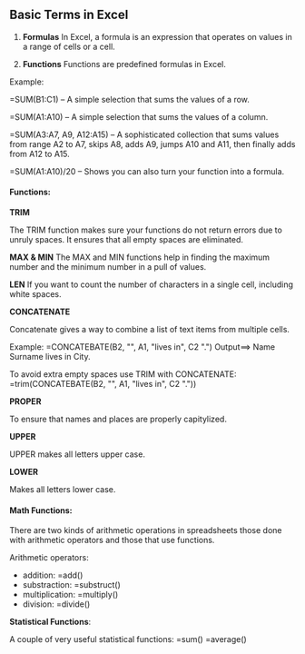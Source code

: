 ## Basic Terms in Excel

1. **Formulas**
In Excel, a formula is an expression that operates on values in a range of cells or a cell.

2. **Functions**
Functions are predefined formulas in Excel.

Example:

=SUM(B1:C1) – A simple selection that sums the values of a row.

=SUM(A1:A10) – A simple selection that sums the values of a column.

=SUM(A3:A7, A9, A12:A15) – A sophisticated collection that sums values from range A2 to A7, skips A8, adds A9, jumps A10 and A11, then finally adds from A12 to A15.

=SUM(A1:A10)/20 – Shows you can also turn your function into a formula.


#### Functions:

**TRIM**

The TRIM function makes sure your functions do not return errors due to unruly spaces. It ensures that all empty spaces are eliminated.

**MAX & MIN**
The MAX and MIN functions help in finding the maximum number and the minimum number in a pull of values.

**LEN**
If you want to count the number of characters in a single cell, including white spaces.

**CONCATENATE**

Concatenate gives a way to combine a list of text items from multiple cells.

Example:
=CONCATEBATE(B2, "", A1, "lives in", C2 ".") 
Output==> Name Surname lives in City.

To avoid extra empty spaces use TRIM with CONCATENATE:
=trim(CONCATEBATE(B2, "", A1, "lives in", C2 "."))

**PROPER** 

To ensure that names and places are properly capitylized.

**UPPER**

UPPER makes all letters upper case.

**LOWER**

Makes all letters lower case.

#### Math Functions:

There are two kinds of arithmetic operations in spreadsheets those done with arithmetic operators and those that use functions.

Arithmetic operators:
- addition: =add()
- substraction: =substruct()
- multiplication: =multiply()
- division: =divide()

**Statistical Functions**:

A couple of very useful statistical functions:
=sum()
=average()